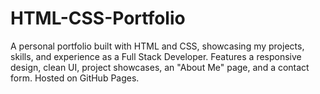 # HTML-CSS-Portfolio
A personal portfolio built with HTML and CSS, showcasing my projects, skills, and experience as a Full Stack Developer. Features a responsive design, clean UI, project showcases, an "About Me" page, and a contact form. Hosted on GitHub Pages.
